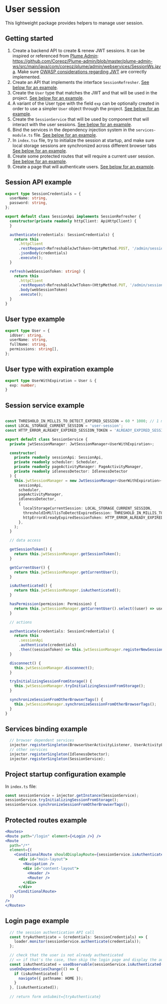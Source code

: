 User session
============
This lightweight package provides helpers to manage user session.

Getting started
---------------
1. Create a backend API to create & renew JWT sessions. It can be inspired or referenced from [Plume Admin](https://github.com/Coreoz/Plume-admin): <https://github.com/Coreoz/Plume-admin/blob/master/plume-admin-ws/src/main/java/com/coreoz/plume/admin/webservices/SessionWs.java>. Make sure [OWASP considerations regarding JWT](https://cheatsheetseries.owasp.org/cheatsheets/JSON_Web_Token_for_Java_Cheat_Sheet.html) are correctly implemented.
2. Create an API that implements the interface `SessionRefresher`. [See below for an example](#session-api-example).
3. Create the `User` type that matches the JWT and that will be used in the project. [See below for an example](#user-type-example).
4. A variant of the User type with the field `exp` can be optionally created in order to use a simpler `User` object through the project. [See below for an example](#user-type-with-expiration-example).
5. Create the `SessionService` that will be used by component that will interact with the user sessions. [See below for an example](#session-service-example).
6. Bind the services in the dependency injection system in the `services-module.ts` file. [See below for an example](#services-binding-example).
7. In `index.tsx` file, try to initialize the session at startup, and make sure local storage sessions are synchronized across different browser tabs [See below for an example](#project-startup-configuration-example).
6. Create some protected routes that will require a current user session. [See below for an example](#protected-routes-example).
7. Create a page that will authenticate users. [See below for an example](#login-page-example).

Session API example
-------------------
```typescript
export type SessionCredentials = {
  userName: string,
  password: string,
};

export default class SessionApi implements SessionRefresher {
  constructor(private readonly httpClient: ApiHttpClient) {
  }

  authenticate(credentials: SessionCredentials) {
    return this
      .httpClient
      .restRequest<RefreshableJwtToken>(HttpMethod.POST, '/admin/session')
      .jsonBody(credentials)
      .execute();
  }

  refresh(webSessionToken: string) {
    return this
      .httpClient
      .restRequest<RefreshableJwtToken>(HttpMethod.PUT, '/admin/session')
      .body(webSessionToken)
      .execute();
  }
}
```

User type example
-------------------
```typescript
export type User = {
  idUser: string,
  userName: string,
  fullName: string,
  permissions: string[],
};
```

User type with expiration example
----------------------------------
```typescript
export type UserWithExpiration = User & {
  exp: number;
}
```

Session service example
-------------------
```typescript

const THRESHOLD_IN_MILLIS_TO_DETECT_EXPIRED_SESSION = 60 * 1000; // 1 minutes
const LOCAL_STORAGE_CURRENT_SESSION = 'user-session';
const HTTP_ERROR_ALREADY_EXPIRED_SESSION_TOKEN = 'ALREADY_EXPIRED_SESSION_TOKEN';

export default class SessionService {
  private jwtSessionManager: JwtSessionManager<UserWithExpiration>;

  constructor(
    private readonly sessionApi: SessionApi,
    private readonly scheduler: Scheduler,
    private readonly pageActivityManager: PageActivityManager,
    private readonly idlenessDetector: IdlenessDetector
  ) {
    this.jwtSessionManager = new JwtSessionManager<UserWithExpiration>(
      sessionApi,
      scheduler,
      pageActivityManager,
      idlenessDetector,
      {
        localStorageCurrentSession: LOCAL_STORAGE_CURRENT_SESSION,
        thresholdInMillisToDetectExpiredSession: THRESHOLD_IN_MILLIS_TO_DETECT_EXPIRED_SESSION,
        httpErrorAlreadyExpiredSessionToken: HTTP_ERROR_ALREADY_EXPIRED_SESSION_TOKEN,
      },
    );
  }

  // data access

  getSessionToken() {
    return this.jwtSessionManager.getSessionToken();
  }

  getCurrentUser() {
    return this.jwtSessionManager.getCurrentUser();
  }

  isAuthenticated() {
    return this.jwtSessionManager.isAuthenticated();
  }

  hasPermission(permission: Permission) {
    return this.jwtSessionManager.getCurrentUser().select((user) => user?.permissions.includes(permission) ?? false);
  }

  // actions

  authenticate(credentials: SessionCredentials) {
    return this
      .sessionApi
      .authenticate(credentials)
      .then((sessionToken) => this.jwtSessionManager.registerNewSession(sessionToken));
  }

  disconnect() {
    this.jwtSessionManager.disconnect();
  }

  tryInitializingSessionFromStorage() {
    this.jwtSessionManager.tryInitializingSessionFromStorage();
  }

  synchronizeSessionFromOtherBrowserTags() {
    this.jwtSessionManager.synchronizeSessionFromOtherBrowserTags();
  }
}
```

Services binding example
------------------------
```typescript
  // browser dependent services
  injector.registerSingleton(BrowserUserActivityListener, UserActivityListener);
  // other services
  injector.registerSingleton(IdlenessDetector);
  injector.registerSingleton(SessionService);
```

Project startup configuration example
-------------------------------------
In `index.ts` file:
```typescript
const sessionService = injector.getInstance(SessionService);
sessionService.tryInitializingSessionFromStorage();
sessionService.synchronizeSessionFromOtherBrowserTags();
```

Protected routes example
------------------------
```jsx
<Routes>
<Route path="/login" element={<Login />} />
<Route
  path="/*"
  element={(
    <ConditionalRoute shouldDisplayRoute={sessionService.isAuthenticated()} defaultRoute="/login">
      <div id="main-layout">
        <Navigation />
        <div id="content-layout">
          <Header />
          <Router />
        </div>
      </div>
    </ConditionalRoute>
  )}
/>
</Routes>
```

Login page example
------------------
```typescript
  // the session authentication API call
  const tryAuthenticate = (credentials: SessionCredentials) => {
    loader.monitor(sessionService.authenticate(credentials));
  };

  // check that the user is not already authenticated
  // => if that's the case, then skip the login page and display the authenticated page already! 
  const isAuthenticated = useObservable(sessionService.isAuthenticated());
  useOnDependenciesChange(() => {
    if (isAuthenticated) {
      navigate({ pathname: HOME });
    }
  }, [isAuthenticated]);
  
  // return form onSubmit={tryAuthenticate}
```
